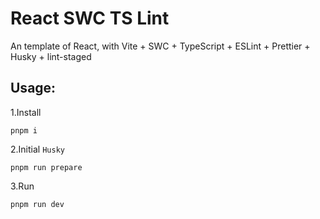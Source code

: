 # React SWC TS Lint

An template of React, with Vite + SWC + TypeScript + ESLint + Prettier + Husky + lint-staged

## Usage:

1.Install

```
pnpm i
```

2.Initial `Husky`

```
pnpm run prepare
```

3.Run

```
pnpm run dev
```

